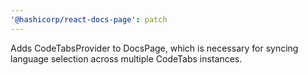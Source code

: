 ```yaml
---
'@hashicorp/react-docs-page': patch
---
```


Adds CodeTabsProvider to DocsPage, which is necessary for syncing language selection across multiple CodeTabs instances.
